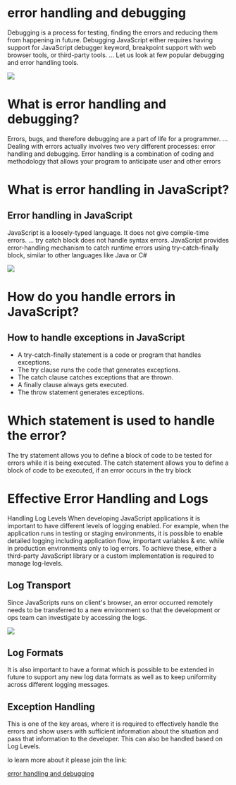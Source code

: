 # error handling and debugging
Debugging is a process for testing, finding the errors and reducing them from happening in future. Debugging JavaScript either requires having support for JavaScript debugger keyword, breakpoint support with web browser tools, or third-party tools. ... Let us look at few popular debugging and error handling tools.


![](https://res.cloudinary.com/practicaldev/image/fetch/s--ewIIfR3J--/c_imagga_scale,f_auto,fl_progressive,h_900,q_auto,w_1600/https://dev-to-uploads.s3.amazonaws.com/uploads/articles/f3meoc4rbh3xft7g8yw9.png)


# What is error handling and debugging?
Errors, bugs, and therefore debugging are a part of life for a programmer. ... Dealing with errors actually involves two very different processes: error handling and debugging. Error handling is a combination of coding and methodology that allows your program to anticipate user and other errors

# What is error handling in JavaScript?
## Error handling in JavaScript

JavaScript is a loosely-typed language. It does not give compile-time errors. ... try catch block does not handle syntax errors. JavaScript provides error-handling mechanism to catch runtime errors using try-catch-finally block, similar to other languages like Java or C#


![](https://encrypted-tbn0.gstatic.com/images?q=tbn:ANd9GcRDoUzlOTAaLx3ASVxk8Mkwgv3IIOOuakeoMg&usqp=CAU)



# How do you handle errors in JavaScript?
## How to handle exceptions in JavaScript
+ A try-catch-finally statement is a code or program that handles exceptions.
+ The try clause runs the code that generates exceptions.
+ The catch clause catches exceptions that are thrown.
+ A finally clause always gets executed.
+ The throw statement generates exceptions.

# Which statement is used to handle the error?
The try statement allows you to define a block of code to be tested for errors while it is being executed. The catch statement allows you to define a block of code to be executed, if an error occurs in the try block


# Effective Error Handling and Logs
Handling Log Levels
When developing JavaScript applications it is important to have different levels of logging enabled. For example, when the application runs in testing or staging environments, it is possible to enable detailed logging including application flow, important variables & etc. while in production environments only to log errors. To achieve these, either a third-party JavaScript library or a custom implementation is required to manage log-levels.

## Log Transport
Since JavaScripts runs on client's browser, an error occurred remotely needs to be transferred to a new environment so that the development or ops team can investigate by accessing the logs.


![](https://lh6.googleusercontent.com/6IuYE7hqFkCb45_Vidh6Dcq8ls3ZM7tDgNxQzEldsLMaM1TJvT8I4gnFImdWZj9ylyLS68GXWE-F3lktiKI-FbvOIdMXiS5nzF9lAfAChr-JHZHMMEbyUnIIWbr4KrVcSYzmwGuo)

## Log Formats
It is also important to have a format which is possible to be extended in future to support any new log data formats as well as to keep uniformity across different logging messages.

## Exception Handling
This is one of the key areas, where it is required to effectively handle the errors and show users with sufficient information about the situation and pass that information to the developer. This can also be handled based on Log Levels.


lo learn more about it please join the link:

[error handling and debugging](https://dzone.com/articles/effective-debugging-and-error-handling-for-javascr)







